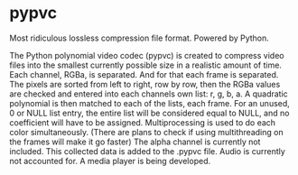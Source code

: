 # pypvc
Most ridiculous lossless compression file format. Powered by Python.

The Python polynomial video codec (pypvc) is created to compress video files into the smallest currently possible size in a realistic amount of time. Each channel, RGBa, is separated. And for that each frame is separated. 
The pixels are sorted from left to right, row by row, then the RGBa values are checked and entered into each channels own list: r, g, b, a. A quadratic polynomial is then matched to each of the lists, each frame.
For an unused, 0 or NULL list entry, the entire list will be considered equal to NULL, and no coefficient will have to be assigned.
Multiprocessing is used to do each color simultaneously. (There are plans to check if using multithreading on the frames will make it go faster)
The alpha channel is currently not included.
This collected data is added to the .pypvc file. Audio is currently not accounted for. A media player is being developed.
